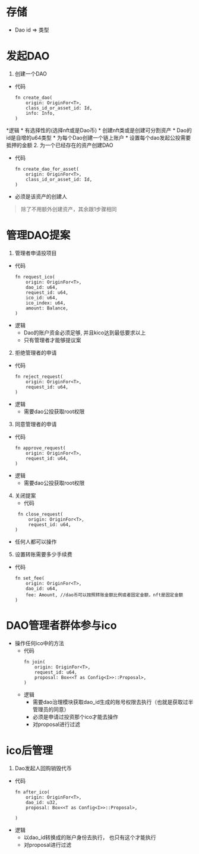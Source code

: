 # 存储
* Dao id => 类型
# 发起DAO
1. 创建一个DAO
  * 代码
    ```commandline
    fn create_dao(
        origin: OriginFor<T>,
        class_id_or_asset_id: Id,
        info: Info,
    )
    ```
  *逻辑
    * 有选择性的(选择nft或是Dao币)
    * 创建nft类或是创建可分割资产
    * Dao的id是自增的u64类型
    * 为每个Dao创建一个链上账户
    * 设置每个dao发起公投需要抵押的金额
2. 为一个已经存在的资产创建DAO
  * 代码
    ```commandline
    fn create_dao_for_asset(
        origin: OriginFor<T>,
        class_id_or_asset_id: Id,
    )
    ```
  * 必须是该资产的创建人
  > 除了不用额外创建资产，其余跟1步骤相同
# 管理DAO提案
1. 管理者申请投项目
  * 代码
    ```commandline
    fn request_ico(
        origin: OriginFor<T>,
        dao_id: u64,
        request_id: u64,
        ico_id: u64,
        ico_index: u64,
        amount: Balance,
    )
    ```
  * 逻辑
    * Dao的账户资金必须足够, 并且kico达到最低要求以上
    * 只有管理者才能够提议案
2. 拒绝管理者的申请
  * 代码
    ```commandline
    fn reject_request(
        origin: OriginFor<T>,
        request_id: u64,
    )
    ```
  * 逻辑
    * 需要dao公投获取root权限
3. 同意管理者的申请
  * 代码
    ```commandline
    fn approve_request(
        origin: OriginFor<T>,
        request_id: u64,
    )
    ```
  * 逻辑
    * 需要dao公投获取root权限
4. 关闭提案
   * 代码
   ```commandline
    fn close_request(
        origin: OriginFor<T>,
        request_id: u64,
   )
    ```
  * 任何人都可以操作
5. 设置转账需要多少手续费
  * 代码
    ```commandline
    fn set_fee(
        origin: OriginFor<T>,
        dao_id: u64,
        fee: Amount, //dao币可以按照转账金额比例或者固定金额，nft是固定金额
    )
    ```

# DAO管理者群体参与ico
* 操作任何ico中的方法
  * 代码
    ```commandline
    fn join(
        origin: OriginFor<T>,
        request_id: u64,
        proposal: Box<<T as Config<I>>::Proposal>,
    )
    ```
  * 逻辑
    * 需要dao治理模块获取dao_id生成的账号权限去执行（也就是获取过半管理员的同意）
    * 必须是申请过投资那个ico才能去操作
    * 对proposal进行过滤
# ico后管理
1. Dao发起人回购销毁代币
  * 代码
    ```commandline
    fn after_ico(
        origin: OriginFor<T>,
        dao_id: u32,
        proposal: Box<<T as Config<I>>::Proposal>,

    )
    ```
  * 逻辑
    * 以dao_id转换成的账户身份去执行， 也只有这个才能执行
    * 对proposal进行过滤

[//]: # (# 手续费来源)

[//]: # (  * 不管是可变或是不可变资产，转账（或是所有权改变&#41;时候均会扣除一定比例的aUSD，这部分aUSD用于投资)

[//]: # (  *)
